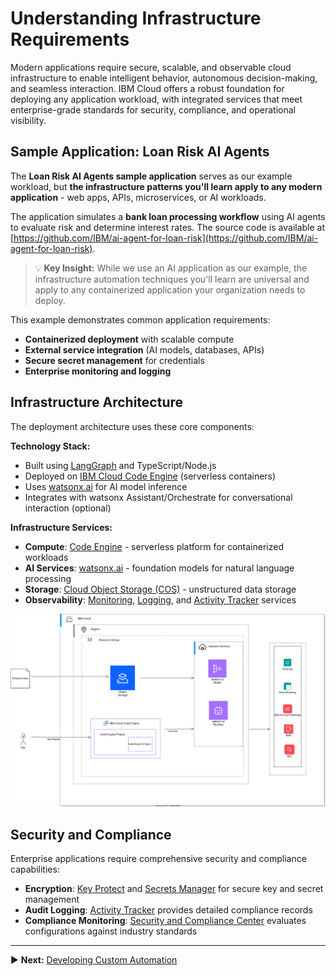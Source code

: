 
# Understanding Infrastructure Requirements

Modern applications require secure, scalable, and observable cloud infrastructure to enable intelligent behavior, autonomous decision-making, and seamless interaction. IBM Cloud offers a robust foundation for deploying any application workload, with integrated services that meet enterprise-grade standards for security, compliance, and operational visibility.

## Sample Application: Loan Risk AI Agents

The **Loan Risk AI Agents sample application** serves as our example workload, but **the infrastructure patterns you'll learn apply to any modern application** - web apps, APIs, microservices, or AI workloads.

The application simulates a **bank loan processing workflow** using AI agents to evaluate risk and determine interest rates. The source code is available at [https://github.com/IBM/ai-agent-for-loan-risk](https://github.com/IBM/ai-agent-for-loan-risk).

> 💡 **Key Insight:** While we use an AI application as our example, the infrastructure automation techniques you'll learn are universal and apply to any containerized application your organization needs to deploy.

This example demonstrates common application requirements:

- **Containerized deployment** with scalable compute
- **External service integration** (AI models, databases, APIs)  
- **Secure secret management** for credentials
- **Enterprise monitoring and logging**

## Infrastructure Architecture

The deployment architecture uses these core components:

**Technology Stack:**
- Built using [LangGraph](https://github.com/langchain-ai/langgraph) and TypeScript/Node.js
- Deployed on [IBM Cloud Code Engine](https://cloud.ibm.com/docs/codeengine) (serverless containers)
- Uses [watsonx.ai](https://dataplatform.cloud.ibm.com/docs/content/wsj/getting-started/welcome-main.html?context=wx&audience=wdp) for AI model inference
- Integrates with watsonx Assistant/Orchestrate for conversational interaction (optional)

**Infrastructure Services:**
- **Compute**: [Code Engine](https://cloud.ibm.com/docs/codeengine?topic=codeengine-getting-started) - serverless platform for containerized workloads
- **AI Services**: [watsonx.ai](https://dataplatform.cloud.ibm.com/docs/content/wsj/getting-started/welcome-main.html?context=wx&audience=wdp) - foundation models for natural language processing
- **Storage**: [Cloud Object Storage (COS)](https://cloud.ibm.com/docs/cloud-object-storage?topic=cloud-object-storage-getting-started-cloud-object-storage) - unstructured data storage
- **Observability**: [Monitoring](https://www.ibm.com/products/cloud-monitoring), [Logging](https://cloud.ibm.com/docs/cloud-logs?topic=cloud-logs-about-cl), and [Activity Tracker](https://cloud.ibm.com/docs/atracker?topic=atracker-getting-started) services

![IaC deployment architecture](./images/IaC_diag.svg)

## Security and Compliance

Enterprise applications require comprehensive security and compliance capabilities:

- **Encryption**: [Key Protect](https://cloud.ibm.com/docs/key-protect?topic=key-protect-about) and [Secrets Manager](https://cloud.ibm.com/docs/secrets-manager?topic=secrets-manager-getting-started) for secure key and secret management
- **Audit Logging**: [Activity Tracker](https://cloud.ibm.com/docs/atracker?topic=atracker-getting-started) provides detailed compliance records
- **Compliance Monitoring**: [Security and Compliance Center](https://cloud.ibm.com/docs/security-compliance?topic=security-compliance-getting-started) evaluates configurations against industry standards

---

▶️ **Next:** [Developing Custom Automation](./04-deploying-sample-agentic-ai-application.md)
